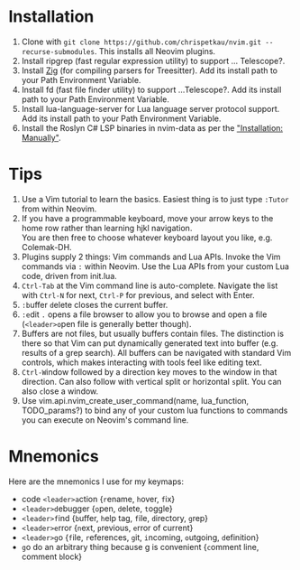 # Installation
1. Clone with `git clone https://github.com/chrispetkau/nvim.git --recurse-submodules`. This installs all Neovim
plugins.
2. Install ripgrep (fast regular expression utility) to support ... Telescope?.
3. Install [Zig](https://ziglang.org/download/) (for compiling parsers for Treesitter). Add its install path to your 
Path Environment Variable.
4. Install fd (fast file finder utility) to support ...Telescope?. Add its install path to your Path Environment 
Variable.
5. Install lua-language-server for Lua language server protocol support. Add its install path to your Path Environment 
Variable.
6. Install the Roslyn C# LSP binaries in nvim-data as per the ["Installation: Manually"](https://github.com/seblyng/roslyn.nvim).

# Tips
1. Use a Vim tutorial to learn the basics. Easiest thing is to just type `:Tutor` from within Neovim.
2. If you have a programmable keyboard, move your arrow keys to the home row rather than learning hjkl navigation.  
You are then free to choose whatever keyboard layout you like, e.g. Colemak-DH.
3. Plugins supply 2 things: Vim commands and Lua APIs. Invoke the Vim commands via `:` within Neovim. Use the Lua APIs
from your custom Lua code, driven from init.lua.
4. `Ctrl-Tab` at the Vim command line is auto-complete. Navigate the list with `Ctrl-N` for next, `Ctrl-P` for previous, and
select with Enter.
5. `:b`uffer `d`elete closes the current buffer.
6. `:e`dit `.` opens a file browser to allow you to browse and open a file (`<leader>o`pen file is generally better
though).
7. Buffers are not files, but usually buffers contain files. The distinction is there so that Vim can put dynamically
generated text into buffer (e.g. results of a grep search). All buffers can be navigated with standard Vim controls,
which makes interacting with tools feel like editing text.
8. `Ctrl-W`indow followed by a direction key moves to the window in that direction. Can also follow with `v`ertical
split or horizontal `s`plit. You can also `c`lose a window.
9. Use vim.api.nvim_create_user_command(name, lua_function, TODO_params?) to bind any of your custom lua functions
to commands you can execute on Neovim's command line.

# Mnemonics
Here are the mnemonics I use for my keymaps:
- code `<leader>a`ction {`r`ename, `h`over, `f`ix}
- `<leader>d`ebugger {`o`pen, `d`elete, `t`oggle}
- `<leader>f`ind {`b`uffer, `h`elp tag, `f`ile, `d`irectory, `g`rep}
- `<leader>e`rror {`n`ext, `p`revious, `e`rror of current}
- `<leader>g`o {`f`ile, `r`eferences, `g`it, `i`ncoming, `o`utgoing, `d`efinition}
- `g`o do an arbitrary thing because g is convenient {`c`omment line, comment `b`lock}
